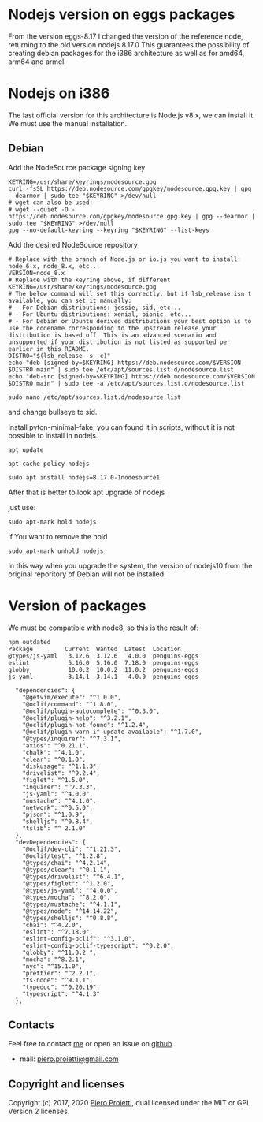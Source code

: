 # Nodejs version on eggs packages

From the version eggs-8.17 I changed the version of the reference node, returning to the old version nodejs 8.17.0 This guarantees the possibility of creating debian packages for the i386 architecture as well as for amd64, arm64 and armel.

# Nodejs on i386 
The last official version for this architecture is Node.js v8.x, we can install it. 
We must use the manual installation.

## Debian
Add the NodeSource package signing key
```
KEYRING=/usr/share/keyrings/nodesource.gpg
curl -fsSL https://deb.nodesource.com/gpgkey/nodesource.gpg.key | gpg --dearmor | sudo tee "$KEYRING" >/dev/null
# wget can also be used:
# wget --quiet -O - https://deb.nodesource.com/gpgkey/nodesource.gpg.key | gpg --dearmor | sudo tee "$KEYRING" >/dev/null
gpg --no-default-keyring --keyring "$KEYRING" --list-keys
```

Add the desired NodeSource repository
```
# Replace with the branch of Node.js or io.js you want to install: node_6.x, node_8.x, etc...
VERSION=node_8.x
# Replace with the keyring above, if different
KEYRING=/usr/share/keyrings/nodesource.gpg
# The below command will set this correctly, but if lsb_release isn't available, you can set it manually:
# - For Debian distributions: jessie, sid, etc...
# - For Ubuntu distributions: xenial, bionic, etc...
# - For Debian or Ubuntu derived distributions your best option is to use the codename corresponding to the upstream release your distribution is based off. This is an advanced scenario and unsupported if your distribution is not listed as supported per earlier in this README.
DISTRO="$(lsb_release -s -c)"
echo "deb [signed-by=$KEYRING] https://deb.nodesource.com/$VERSION $DISTRO main" | sudo tee /etc/apt/sources.list.d/nodesource.list
echo "deb-src [signed-by=$KEYRING] https://deb.nodesource.com/$VERSION $DISTRO main" | sudo tee -a /etc/apt/sources.list.d/nodesource.list
```

```
sudo nano /etc/apt/sources.list.d/nodesource.list
```
and change bullseye to sid.

Install pyton-minimal-fake, you can found it in scripts, without it is not possible to install in nodejs.


```apt update```

```apt-cache policy nodejs ```

```sudo apt install nodejs=8.17.0-1nodesource1```

After that is better to look apt upgrade of nodejs

just use:

```
sudo apt-mark hold nodejs
```

if You want to remove the hold

```
sudo apt-mark unhold nodejs
```

In this way when you upgrade the system, the version of nodejs10 from the original reporitory of Debian will not be installed.

# Version of packages 
We must be compatible with node8, so this is the result of:

```
npm outdated
Package         Current  Wanted  Latest  Location
@types/js-yaml   3.12.6  3.12.6   4.0.0  penguins-eggs
eslint           5.16.0  5.16.0  7.18.0  penguins-eggs
globby           10.0.2  10.0.2  11.0.2  penguins-eggs
js-yaml          3.14.1  3.14.1   4.0.0  penguins-eggs
```

```
  "dependencies": {
    "@getvim/execute": "^1.0.0",
    "@oclif/command": "^1.8.0",
    "@oclif/plugin-autocomplete": "^0.3.0",
    "@oclif/plugin-help": "^3.2.1",
    "@oclif/plugin-not-found": "^1.2.4",
    "@oclif/plugin-warn-if-update-available": "^1.7.0",
    "@types/inquirer": "^7.3.1",
    "axios": "^0.21.1",
    "chalk": "^4.1.0",
    "clear": "^0.1.0",
    "diskusage": "^1.1.3",
    "drivelist": "^9.2.4",
    "figlet": "^1.5.0",
    "inquirer": "^7.3.3",
    "js-yaml": "^4.0.0",
    "mustache": "^4.1.0",
    "network": "^0.5.0",
    "pjson": "^1.0.9",
    "shelljs": "^0.8.4",
    "tslib": "^ 2.1.0"
  },
  "devDependencies": {
    "@oclif/dev-cli": "^1.21.3",
    "@oclif/test": "^1.2.8",
    "@types/chai": "^4.2.14",
    "@types/clear": "^0.1.1",
    "@types/drivelist": "^6.4.1",
    "@types/figlet": "^1.2.0",
    "@types/js-yaml": "^4.0.0",
    "@types/mocha": "^8.2.0",
    "@types/mustache": "^4.1.1",
    "@types/node": "^14.14.22",
    "@types/shelljs": "^0.8.8",
    "chai": "^4.2.0",
    "eslint": "^7.18.0",
    "eslint-config-oclif": "^3.1.0",
    "eslint-config-oclif-typescript": "^0.2.0",
    "globby": "^11.0.2 ",
    "mocha": "^8.2.1",
    "nyc": "^15.1.0",
    "prettier": "^2.2.1",
    "ts-node": "^9.1.1",
    "typedoc": "^0.20.19",
    "typescript": "^4.1.3"
  },
```

## Contacts
Feel free to contact [me](https://gitter.im/penguins-eggs-1/community?source=orgpage) or open an issue on [github](https://github.com/pieroproietti/penguins-eggs/issues).

* mail: piero.proietti@gmail.com

## Copyright and licenses
Copyright (c) 2017, 2020 [Piero Proietti](https://penguins-eggs.net/about-me.html), dual licensed under the MIT or GPL Version 2 licenses.
